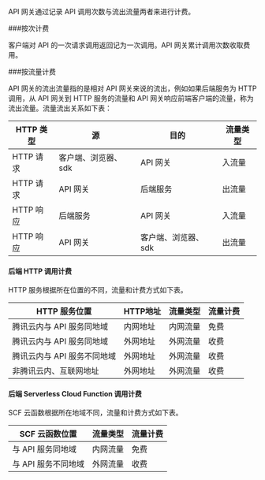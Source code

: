 API 网关通过记录 API 调用次数与流出流量两者来进行计费。

###按次计费

客户端对 API 的一次请求调用返回记为一次调用。API 网关累计调用次数收取费用。

###按流量计费

API 网关的流出流量指的是相对 API 网关来说的流出，例如如果后端服务为 HTTP 调用，从 API 网关到 HTTP 服务的流量和 API 网关响应前端客户端的流量，称为流出流量。流量流出关系如下表：

| HTTP 类型 | 源 |  目的 | 流量类型 |
| --- | --- | --- | --- |
| HTTP 请求 | 客户端、浏览器、sdk | API 网关 | 入流量 | 
| HTTP 请求 | API 网关 | 后端服务 | 出流量 | 
| HTTP 响应 | 后端服务 | API 网关 | 入流量 | 
| HTTP 响应 | API 网关 | 客户端、浏览器、sdk | 出流量 | 


#### 后端 HTTP 调用计费

HTTP 服务根据所在位置的不同，流量和计费方式如下表。

| HTTP 服务位置 |  HTTP地址 | 流量类型 | 流量计费 |
| ---          |   ---     | ---   | ---   |
| 腾讯云内与 API 服务同地域 |  内网地址 | 内网流量 | 免费 | 
| 腾讯云内与 API 服务同地域 |  外网地址 | 外网流量 | 收费 | 
| 腾讯云内与 API 服务不同地域 |  外网地址 | 外网流量 | 收费 | 
| 非腾讯云内、互联网地址 |  外网地址 | 外网流量 | 收费 | 

#### 后端 Serverless Cloud Function 调用计费

SCF 云函数根据所在地域不同，流量和计费方式如下表。

| SCF 云函数位置 |  流量类型 | 流量计费 |
| ---          |   ---     | ---      |
| 与 API 服务同地域 |  内网流量 | 免费 | 
| 与 API 服务不同地域 |  外网流量 | 收费 | 
